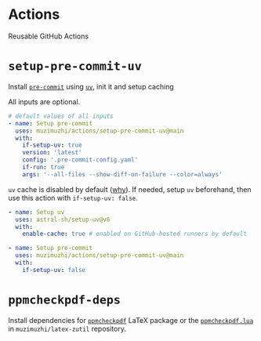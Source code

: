 # Actions

Reusable GitHub Actions

# `setup-pre-commit-uv`

Install [`pre-commit`][pre-commit] using [`uv`][uv], init it and setup caching

All inputs are optional.

```yaml
# default values of all inputs
- name: Setup pre-commit
  uses: muzimuzhi/actions/setup-pre-commit-uv@main
  with:
    if-setup-uv: true
    version: 'latest'
    config: '.pre-commit-config.yaml'
    if-run: true
    args: '--all-files --show-diff-on-failure --color=always'
```

`uv` cache is disabled by default ([why][why-disable-uv-cache]). If needed,
setup `uv` beforehand, then use this action with `if-setup-uv: false`.

```yaml
- name: Setup uv
  uses: astral-sh/setup-uv@v6
  with:
    enable-cache: true # enabled on GitHub-hosted runners by default

- name: Setup pre-commit
  uses: muzimuzhi/actions/setup-pre-commit-uv@main
  with:
    if-setup-uv: false
```

[pre-commit]: https://github.com/pre-commit/pre-commit
[uv]: https://github.com/astral-sh/uv
[why-disable-uv-cache]: https://github.com/astral-sh/setup-uv/tree/v6/?tab=readme-ov-file#disable-cache-pruning

# `ppmcheckpdf-deps`

Install dependencies for [`ppmcheckpdf`](https://ctan.org/pkg/ppmcheckpdf)
LaTeX package or the [`ppmcheckpdf.lua`][ppmcheckpdf.lua] in
`muzimuzhi/latex-zutil` repository.

[ppmcheckpdf.lua]: https://github.com/muzimuzhi/latex-zutil/blob/main/support/ppmcheckpdf.lua
